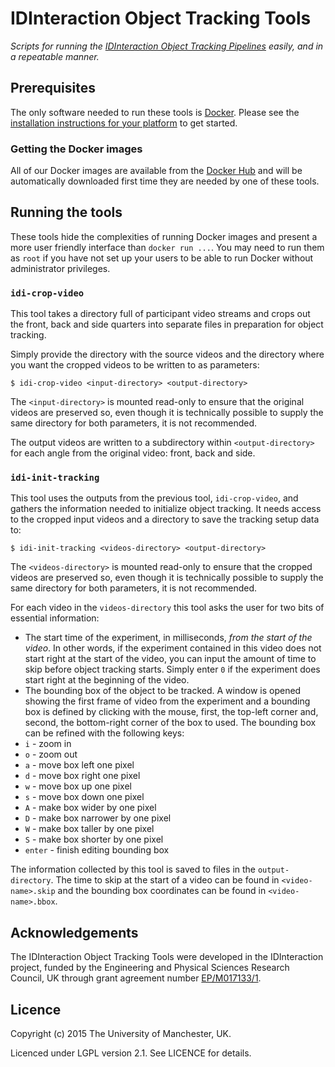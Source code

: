 # IDInteraction Object Tracking Tools

*Scripts for running the [IDInteraction Object Tracking Pipelines][pipelines] easily, and in a repeatable manner.*

## Prerequisites

The only software needed to run these tools is [Docker][docker]. Please see the [installation instructions for your platform][dockerdocs] to get started.

### Getting the Docker images

All of our Docker images are available from the [Docker Hub][dockerhub] and will be automatically downloaded first time they are needed by one of these tools.

## Running the tools

These tools hide the complexities of running Docker images and present a more user friendly interface than `docker run ...`. You may need to run them as `root` if you have not set up your users to be able to run Docker without administrator privileges.

### `idi-crop-video`

This tool takes a directory full of participant video streams and crops out the front, back and side quarters into separate files in preparation for object tracking.

Simply provide the directory with the source videos and the directory where you want the cropped videos to be written to as parameters:

```shell
$ idi-crop-video <input-directory> <output-directory>
```

The `<input-directory>` is mounted read-only to ensure that the original videos are preserved so, even though it is technically possible to supply the same directory for both parameters, it is not recommended.

The output videos are written to a subdirectory within `<output-directory>` for each angle from the original video: front, back and side.

### `idi-init-tracking`

This tool uses the outputs from the previous tool, `idi-crop-video`, and gathers the information needed to initialize object tracking. It needs access to the cropped input videos and a directory to save the tracking setup data to:

```shell
$ idi-init-tracking <videos-directory> <output-directory>
```

The `<videos-directory>` is mounted read-only to ensure that the cropped videos are preserved so, even though it is technically possible to supply the same directory for both parameters, it is not recommended.

For each video in the `videos-directory` this tool asks the user for two bits of essential information:

* The start time of the experiment, in milliseconds, *from the start of the video*. In other words, if the experiment contained in this video does not start right at the start of the video, you can input the amount of time to skip before object tracking starts. Simply enter `0` if the experiment does start right at the beginning of the video.
* The bounding box of the object to be tracked. A window is opened showing the first frame of video from the experiment and a bounding box is defined by clicking with the mouse, first, the top-left corner and, second, the bottom-right corner of the box to used. The bounding box can be refined with the following keys:
 * `i` - zoom in
 * `o` - zoom out
 * `a` - move box left one pixel
 * `d` - move box right one pixel
 * `w` - move box up one pixel
 * `s` - move box down one pixel
 * `A` - make box wider by one pixel
 * `D` - make box narrower by one pixel
 * `W` - make box taller by one pixel
 * `S` - make box shorter by one pixel
 * `enter` - finish editing bounding box

The information collected by this tool is saved to files in the `output-directory`. The time to skip at the start of a video can be found in `<video-name>.skip` and the bounding box coordinates can be found in `<video-name>.bbox`.

## Acknowledgements

The IDInteraction Object Tracking Tools were developed in the IDInteraction project, funded by the Engineering and Physical Sciences Research Council, UK through grant agreement number [EP/M017133/1][gow].

## Licence

Copyright (c) 2015 The University of Manchester, UK.

Licenced under LGPL version 2.1. See LICENCE for details.

[pipelines]: https://github.com/IDInteraction/processing-pipelines
[docker]: https://www.docker.com/
[dockerdocs]: https://docs.docker.com/
[dockerhub]: https://hub.docker.com/u/idinteraction/
[gow]: http://gow.epsrc.ac.uk/NGBOViewGrant.aspx?GrantRef=EP/M017133/1
